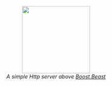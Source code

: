 <div align="center">
  <img src="https://gitlab.expandium.com/common/beauty/raw/master/docs/rose.png" height="180" />
  <br>
  <i>A simple Http server above <a href="https://github.com/boostorg/beast">Boost.Beast</a>
</div>
<br>

